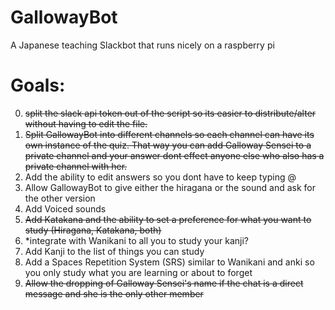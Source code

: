 # GallowayBot
A Japanese teaching Slackbot that runs nicely on a raspberry pi

# Goals:  
  0) ~~split the slack api token out of the script so its easier to distribute/alter without having to edit the file.~~
  1) ~~Split GallowayBot into different channels so each channel can have its own instance of the quiz. That way you can add Galloway Sensei to a private channel and your answer dont effect anyone else who also has a private channel with her.~~
  2) Add the ability to edit answers so you dont have to keep typing @<BotName>
  3) Allow GallowayBot to give either the hiragana or the sound and ask for the other version
  4) Add Voiced sounds
  5) ~~Add Katakana and the ability to set a preference for what you want to study (Hiragana, Katakana, both)~~
  6) *integrate with Wanikani to all you to study your kanji?
  7) Add Kanji to the list of things you can study 
  8) Add a Spaces Repetition System (SRS) similar to Wanikani and anki so you only study what you are learning or about to forget
  9) ~~Allow the dropping of Galloway Sensei's name if the chat is a direct message and she is the only other member~~
  
